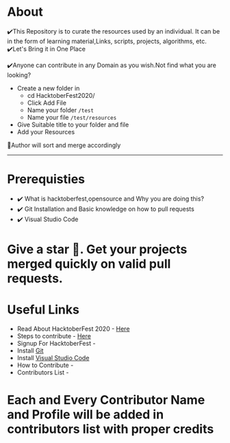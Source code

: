 # About
✔️This Repository is to curate the resources used by an individual. It can be in the form of learning material,Links, scripts, projects, algorithms, etc.
✔️Let's Bring it in One Place

✔️Anyone can contribute in any Domain as you wish.Not find what you are looking?

- Create a new folder in 
   - cd HacktoberFest2020/
   - Click Add File
   - Name your folder
        `/test`
   - Name your file
        `/test/resources`
- Give Suitable title to your folder and file
- Add your Resources

📌Author will sort and merge accordingly

---

# Prerequisties


- ✔️ What is hacktoberfest,opensource and Why you are doing this?
- ✔️ Git Installation and Basic knowledge on how to pull requests
- ✔️ Visual Studio Code 

# Give a star 🌟. Get your projects merged quickly on valid pull requests.

# Useful Links


 - Read About HacktoberFest 2020 - [Here](https://github.com/rakeshelamaran98/HacktoberFest2020/blob/main/HacktoberFest%202020.Md)
 - Steps to contribute - [Here](https://github.com/rakeshelamaran98/HacktoberFest2020/blob/main/Contribute.Md)
 - Signup For HacktoberFest - 
 - Install [Git](https://youtu.be/JMsGZ0KR3sY)
 - Install [Visual Studio Code](https://youtu.be/KpzkPlh_HsU)
 - How to Contribute - 
 - Contributors List - 
 
 # Each and Every Contributor Name and Profile will be added in contributors list with proper credits
 
